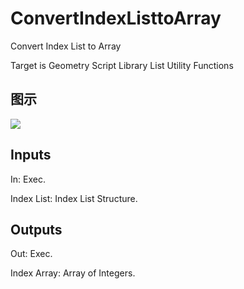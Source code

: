 # ConvertIndexListtoArray

Convert Index List to Array

Target is Geometry Script Library List Utility Functions

## 图示

![]($-20221218-19105200.png)

## Inputs

In: Exec.

Index List: Index List Structure.  

## Outputs

Out: Exec.

Index Array: Array of Integers.


